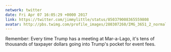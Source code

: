 ```yaml
---
network: twitter
date: Fri Apr 07 16:05:29 +0000 2017
link: https://twitter.com/jimmylittle/status/850379008365559808
avatar: http://pbs.twimg.com/profile_images/280307260/IMG_3651_2_normal.jpg
---
```


Remember: Every time Trump has a meeting at Mar-a-Lago, it's tens of thousands of taxpayer dollars going into Trump's pocket for event fees.
